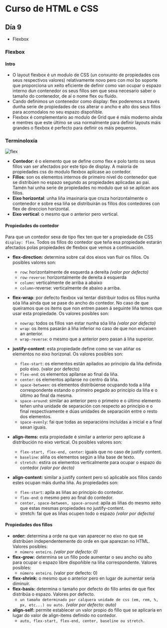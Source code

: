 # Curso de HTML e CSS

## Día 9

- Flexbox

### Flexbox

#### Intro

- O layout flexbox é un modulo de CSS (un conxunto de propiedades cos seus respectivos valores) relativamente novo pero con moi bo soporte que proporciona un xeito eficiente de definir como van ocupar o espazo interno dun contenedor os seus fillos sen que sexa necesario saber o tamaño do contenedor, de aí o nome flex ou fluído.
- Cando definimos un contenedor como display: flex poderemos a través dunha serie de propiedades de css alterar o ancho e alto dos seus fillos para acomodalos no seu espazo dispoñible.
- Flexbox é complementario ao modulo de Grid que é máis moderno aínda e mentres que este último se usa normalmente para definir layouts máis grandes o flexbox é perfecto para definir os máis pequenos.



### Terminoloxía

![flex](/Users/berto/Desktop/flex.png)

- **Contedor**: é o elemento que se define como flex e polo tanto os seus fillos van ser afectados por este tipo de display. A maioría de propiedades css do modulo flexbox aplícase ao contedor.
- **Fillos**: son os elementos internos de primeiro nivel do contenedor que se distribúen no espazo segundo as propiedades aplicadas ao pai. Tamén hai unha serie de propiedades no modulo que só se aplican aos fillos.
- **Eixo horizontal**: unha liña imaxinaria que cruza horizontalmente o contenedor e sobre esa liña se distribuirán os fillos dos contedores con flex de direccion horizontal.
- **Eixo vertical**: o mesmo que o anterior pero vertical.



#### Propiedades do contedor

Para que un contedor sexa de tipo flex ten que ter a propiedade de CSS `display: flex`. Todos os fillos do contedor que teña esa propiedade estarán afectados polas propiedades de flexbox que vemos a continuación.

- **flex-direction:** determina sobre cal dos eixos van fluir os fillos. Os posibles valores son:
  - `row`: horizontalmente de esquerda a dereita *(valor por defecto)*
  - `row-reverse`: horizontalmente de dereita á esquerda
  - `column`: verticalmente de arriba a abaixo
  - `column`-reverse: verticalmente de abaixo a arriba.

- **flex-wrap**: por defecto flexbox vai tentar distribuir todos os fillos nunha sóa liña aínda que se pase do ancho do contedor. No caso de que queiramos que os items que non entren pasen á seguinte liña temos que usar esta propiedade. Os valores posibles son:
  - `nowrap`: todos os fillos van estar nunha sóa liña *(valor por defecto)*
  - `wrap`: os items pasarán á liña inferior no caso de que non encaixen an anterior. 
  - `wrap-reverse`: o mesmo que a anterior pero pasan á liña superior.

- **justify-content**: esta propiedade define como se van aliñar os elementos no eixo horizonal. Os valores posibles son:
  - `flex-start`: os elementos están apilados ao principio da liña definida polo eixo. (valor por defecto)
  - `flex-end`: os elementos apílanse ao final da liña.
  - `center`: os elementos apílanse no centro da liña.
  - `space-between`: os elementos distribúense ocupando toda a liña correspondente estando o primeiro pegado ao principio da liña e o último ao final da mesma.
  - `space-around`: similar ao anterior pero o primeiro e o último elemento teñen unha unidade de separación con respecto ao principio e o final respectivamente e dúas unidades de separación entre o resto dos elementos.
  - `space-evenly`: fai que todas as separacións incluídas a inicial e a final sexan iguais.
- **align-items:** esta propiedade é similar a anterior pero aplícase á distribución no eixo vertical. Os posibles valores son:
  - `flex-start, flex-end, center`: iguais que no caso de justify content.
  - `baseline`: aliña os elementos según a liña base de texto.
  - `stretch:` estira os elementos verticalmente para ocupar o espazo do contedor *(valor por decto)*
- **align-content:** similar a justify content pero só aplicable aos fillos cando estes ocupan máis dunha liña. As propiedades son:
  - `flex-start`: apila as liñas ao principio do contedor.
  - `flex-end`: o mesmo pero ao final do contedor.
  - `center, space-between, space-around`: apila as liñas do mesmo xeito que estas mesmas propiedades no justify-content.
  - stretch: fai que as liñas ocupen todo o espazo *(valor por defecto)*



#### Propiedades dos fillos

- **order:** determina a orde na que van aparecer no eixo no que se distribúen independentemente do orde en que aparezan no HTML. Valores posibles:
  - `número enteiro`. *(valor por defecto: 0)*
- **flex-grow:** determina se un fillo pode aumentar o seu ancho ou alto para ocupar o espazo libre dispoñible na liña correspondente. Valores posibles:
  - `número enteiro`. (valor por defecto: 0)
- **flex-shrink:** o mesmo que o anterior pero en lugar de aumentar sería diminuír.
- **flex-basis:** determina o tamaño por defecto do fillo antes de que flex distribúa o espazo. Valores por defecto.
  - `un tamaño determinado por calquera unidade de css (em, rem, %, px, etc...) ou auto.` *(valor por defecto: auto)*
- **align-self:** permite establecer un valor propio do fillo que se aplicaría en lugar do valor de align-items definido no contedor.
  - `auto, flex-start, flex-end, center, baseline ou stretch.`